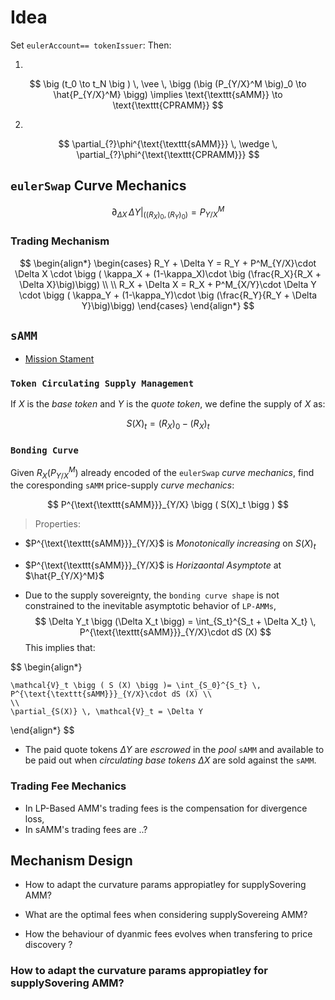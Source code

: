 # Idea
Set `eulerAccount== tokenIssuer`:
Then:

1.  
$$
\big (t_0 \to t_N \big ) \, \vee \, \bigg (\big (P_{Y/X}^M \big)_0 \to \hat{P_{Y/X}^M} \bigg) \implies \text{\texttt{sAMM}} \to \text{\texttt{CPRAMM}} 
$$

2.
$$
\partial_{?}\phi^{\text{\texttt{sAMM}}} \, \wedge \, \partial_{?}\phi^{\text{\texttt{CPRAMM}}}
$$

## `eulerSwap` Curve Mechanics
$$
\partial_{\Delta X} \, \Delta Y  \bigg |_{\big ((R_X)_0,(R_Y)_0 \big )} = P_{Y/X}^M
$$

### Trading Mechanism

$$
\begin{align*}
    \begin{cases}
     R_Y + \Delta Y = R_Y + P^M_{Y/X}\cdot \Delta X \cdot \bigg ( \kappa_X + (1-\kappa_X)\cdot \big (\frac{R_X}{R_X + \Delta X}\big)\bigg)   \\
     \\
    R_X + \Delta X = R_X + P^M_{X/Y}\cdot \Delta Y \cdot \bigg ( \kappa_Y + (1-\kappa_Y)\cdot \big (\frac{R_Y}{R_Y + \Delta Y}\big)\bigg)
    \end{cases}
\end{align*}
$$


## `sAMM`
* [Mission Stament](./docs/sAMM/functional/missionStament.json)
### `Token Circulating Supply Management`

If $X$ is the _base token_ and $Y$ is the _quote token_, we define the supply of $X$ as:

$$
S(X)_t = \big (R_X\big)_0 - \big (R_X\big)_t 
$$
### `Bonding Curve`

Given $R_X \big (P^M_{Y/X} \big )$ already encoded of the `eulerSwap` _curve mechanics_, find the coresponding `sAMM` price-supply _curve mechanics_:

$$
P^{\text{\texttt{sAMM}}}_{Y/X} \bigg ( S(X)_t \bigg )
$$
> Properties:
- $P^{\text{\texttt{sAMM}}}_{Y/X}$ is _Monotonically increasing_ on $S(X)_t$
- $P^{\text{\texttt{sAMM}}}_{Y/X}$ is _Horizaontal Asymptote_ at $\hat{P_{Y/X}^M}$

- Due to the supply sovereignty, the `bonding curve shape` is not constrained to the inevitable asymptotic behavior of `LP-AMMs`,
$$
\Delta Y_t \bigg (\Delta X_t \bigg) = \int_{S_t}^{S_t + \Delta X_t} \, P^{\text{\texttt{sAMM}}}_{Y/X}\cdot dS (X)
$$
This implies that:

$$
\begin{align*}

    \mathcal{V}_t \bigg ( S (X) \bigg )= \int_{S_0}^{S_t} \, P^{\text{\texttt{sAMM}}}_{Y/X}\cdot dS (X) \\
    \\
    \partial_{S(X)} \, \mathcal{V}_t = \Delta Y 
\end{align*}
$$

- The paid quote tokens $\Delta Y$ are _escrowed_ in the _pool_ `sAMM` and available to be paid out when _circulating
base tokens_ $\Delta X$ are sold against the `sAMM`.

### Trading Fee Mechanics

- In LP-Based AMM's trading fees is the compensation for divergence loss,
- In sAMM's trading fees are ..?




## Mechanism Design

- How to adapt the curvature params appropiatley for supplySovering AMM?

- What are the optimal fees when considering supplySovereing AMM?

- How the behaviour of dyanmic fees evolves when transfering to price discovery ?

### How to adapt the curvature params appropiatley for supplySovering AMM?

